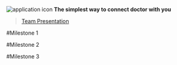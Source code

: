 ![application icon](https://www.mediafire.com/convkey/d82f/gtcrweilk7t1t4b6g.jpg)
**The simplest way to connect doctor with you**


>[Team Presentation](https://drive.google.com/file/d/0BzzTdF5hw0YRSjVoeVpFQXZPdm8/view?usp=sharing)


#Milestone 1


#Milestone 2


#Milestone 3
